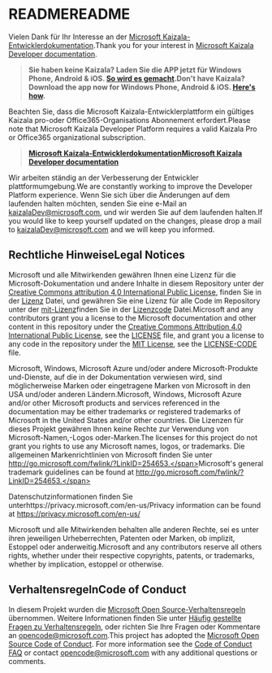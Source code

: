 # <a name="readme"></a><span data-ttu-id="3f8b2-101">README</span><span class="sxs-lookup"><span data-stu-id="3f8b2-101">README</span></span>

<span data-ttu-id="3f8b2-102">Vielen Dank für Ihr Interesse an der [Microsoft Kaizala-Entwicklerdokumentation](Articles/index.md).</span><span class="sxs-lookup"><span data-stu-id="3f8b2-102">Thank you for your interest in [Microsoft Kaizala Developer documentation](Articles/index.md).</span></span>

> <span data-ttu-id="3f8b2-103">**Sie haben keine Kaizala? Laden Sie die APP jetzt für Windows Phone, Android & iOS. [So wird es gemacht](Articles/install.md).**</span><span class="sxs-lookup"><span data-stu-id="3f8b2-103">**Don't have Kaizala? Download the app now for Windows Phone, Android & iOS. [Here's how](Articles/install.md).**</span></span>

<span data-ttu-id="3f8b2-104">Beachten Sie, dass die Microsoft Kaizala-Entwicklerplattform ein gültiges Kaizala pro-oder Office365-Organisations Abonnement erfordert.</span><span class="sxs-lookup"><span data-stu-id="3f8b2-104">Please note that Microsoft Kaizala Developer Platform requires a valid Kaizala Pro or Office365 organizational subscription.</span></span>

> <span data-ttu-id="3f8b2-105">**[Microsoft Kaizala-Entwicklerdokumentation](Articles/index.md)**</span><span class="sxs-lookup"><span data-stu-id="3f8b2-105">**[Microsoft Kaizala Developer documentation](Articles/index.md)**</span></span>

<span data-ttu-id="3f8b2-106">Wir arbeiten ständig an der Verbesserung der Entwickler plattformumgebung.</span><span class="sxs-lookup"><span data-stu-id="3f8b2-106">We are constantly working to improve the Developer Platform experience.</span></span> <span data-ttu-id="3f8b2-107">Wenn Sie sich über die Änderungen auf dem laufenden halten möchten, senden Sie eine e-Mail an kaizalaDev@microsoft.com, und wir werden Sie auf dem laufenden halten.</span><span class="sxs-lookup"><span data-stu-id="3f8b2-107">If you would like to keep yourself updated on the changes, please drop a mail to kaizalaDev@microsoft.com and we will keep you informed.</span></span>




## <a name="legal-notices"></a><span data-ttu-id="3f8b2-108">Rechtliche Hinweise</span><span class="sxs-lookup"><span data-stu-id="3f8b2-108">Legal Notices</span></span>

<span data-ttu-id="3f8b2-109">Microsoft und alle Mitwirkenden gewähren Ihnen eine Lizenz für die Microsoft-Dokumentation und andere Inhalte in diesem Repository unter der [Creative Commons attribution 4,0 International Public License](https://creativecommons.org/licenses/by/4.0/legalcode), finden Sie in der [Lizenz](LICENSE) Datei, und gewähren Sie eine Lizenz für alle Code im Repository unter der [mit-Lizenz](https://opensource.org/licenses/MIT)finden Sie in der [Lizenzcode](LICENSE-CODE) Datei.</span><span class="sxs-lookup"><span data-stu-id="3f8b2-109">Microsoft and any contributors grant you a license to the Microsoft documentation and other content in this repository under the [Creative Commons Attribution 4.0 International Public License](https://creativecommons.org/licenses/by/4.0/legalcode), see the [LICENSE](LICENSE) file, and grant you a license to any code in the repository under the [MIT License](https://opensource.org/licenses/MIT), see the [LICENSE-CODE](LICENSE-CODE) file.</span></span>

<span data-ttu-id="3f8b2-110">Microsoft, Windows, Microsoft Azure und/oder andere Microsoft-Produkte und-Dienste, auf die in der Dokumentation verwiesen wird, sind möglicherweise Marken oder eingetragene Marken von Microsoft in den USA und/oder anderen Ländern.</span><span class="sxs-lookup"><span data-stu-id="3f8b2-110">Microsoft, Windows, Microsoft Azure and/or other Microsoft products and services referenced in the documentation may be either trademarks or registered trademarks of Microsoft in the United States and/or other countries.</span></span>
<span data-ttu-id="3f8b2-111">Die Lizenzen für dieses Projekt gewähren Ihnen keine Rechte zur Verwendung von Microsoft-Namen,-Logos oder-Marken.</span><span class="sxs-lookup"><span data-stu-id="3f8b2-111">The licenses for this project do not grant you rights to use any Microsoft names, logos, or trademarks.</span></span>
<span data-ttu-id="3f8b2-112">Die allgemeinen Markenrichtlinien von Microsoft finden Sie unter http://go.microsoft.com/fwlink/?LinkID=254653.</span><span class="sxs-lookup"><span data-stu-id="3f8b2-112">Microsoft's general trademark guidelines can be found at http://go.microsoft.com/fwlink/?LinkID=254653.</span></span>

<span data-ttu-id="3f8b2-113">Datenschutzinformationen finden Sie unterhttps://privacy.microsoft.com/en-us/</span><span class="sxs-lookup"><span data-stu-id="3f8b2-113">Privacy information can be found at https://privacy.microsoft.com/en-us/</span></span>

<span data-ttu-id="3f8b2-114">Microsoft und alle Mitwirkenden behalten alle anderen Rechte, sei es unter ihren jeweiligen Urheberrechten, Patenten oder Marken, ob implizit, Estoppel oder anderweitig.</span><span class="sxs-lookup"><span data-stu-id="3f8b2-114">Microsoft and any contributors reserve all others rights, whether under their respective copyrights, patents, or trademarks, whether by implication, estoppel or otherwise.</span></span>

## <a name="code-of-conduct"></a><span data-ttu-id="3f8b2-115">Verhaltensregeln</span><span class="sxs-lookup"><span data-stu-id="3f8b2-115">Code of Conduct</span></span>

<span data-ttu-id="3f8b2-p103">In diesem Projekt wurden die [Microsoft Open Source-Verhaltensregeln](https://opensource.microsoft.com/codeofconduct/) übernommen. Weitere Informationen finden Sie unter [Häufig gestellte Fragen zu Verhaltensregeln](https://opensource.microsoft.com/codeofconduct/faq/), oder richten Sie Ihre Fragen oder Kommentare an [opencode@microsoft.com](mailto:opencode@microsoft.com).</span><span class="sxs-lookup"><span data-stu-id="3f8b2-p103">This project has adopted the [Microsoft Open Source Code of Conduct](https://opensource.microsoft.com/codeofconduct/). For more information see the [Code of Conduct FAQ](https://opensource.microsoft.com/codeofconduct/faq/) or contact [opencode@microsoft.com](mailto:opencode@microsoft.com) with any additional questions or comments.</span></span>
